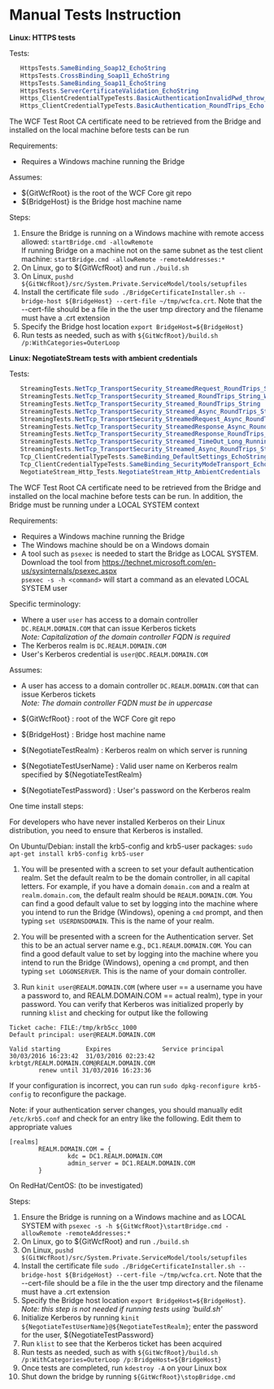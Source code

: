 Manual Tests Instruction
========================

**Linux: HTTPS tests** 

Tests:
```csharp
   HttpsTests.SameBinding_Soap12_EchoString 
   HttpsTests.CrossBinding_Soap11_EchoString
   HttpsTests.SameBinding_Soap11_EchoString 
   HttpsTests.ServerCertificateValidation_EchoString
   Https_ClientCredentialTypeTests.BasicAuthenticationInvalidPwd_throw_MessageSecurityException
   Https_ClientCredentialTypeTests.BasicAuthentication_RoundTrips_Echo
```

The WCF Test Root CA certificate need to be retrieved from the Bridge and installed on the local machine before tests can be run

Requirements: 

* Requires a Windows machine running the Bridge  

Assumes: 

* ${GitWcfRoot} is the root of the WCF Core git repo
* ${BridgeHost} is the Bridge host machine name  

Steps:

1. Ensure the Bridge is running on a Windows machine with remote access allowed: `startBridge.cmd -allowRemote` <br/> 
   If running Bridge on a machine not on the same subnet as the test client machine: `startBridge.cmd -allowRemote -remoteAddresses:*` 
2. On Linux, go to ${GitWcfRoot} and run `./build.sh` 
3. On Linux, `pushd ${GitWcfRoot}/src/System.Private.ServiceModel/tools/setupfiles`
4. Install the certificate file `sudo ./BridgeCertificateInstaller.sh --bridge-host ${BridgeHost} --cert-file ~/tmp/wcfca.crt`. Note that the --cert-file should be a file in the the user tmp directory and the filename must have a .crt extension
5. Specify the Bridge host location `export BridgeHost=${BridgeHost}`
6. Run tests as needed, such as with `${GitWcfRoot}/build.sh /p:WithCategories=OuterLoop`

**Linux: NegotiateStream tests with ambient credentials** 

Tests:
```csharp
   StreamingTests.NetTcp_TransportSecurity_StreamedRequest_RoundTrips_String
   StreamingTests.NetTcp_TransportSecurity_Streamed_RoundTrips_String_WithSingleThreadedSyncContext
   StreamingTests.NetTcp_TransportSecurity_Streamed_RoundTrips_String
   StreamingTests.NetTcp_TransportSecurity_Streamed_Async_RoundTrips_String
   StreamingTests.NetTcp_TransportSecurity_StreamedRequest_Async_RoundTrips_String
   StreamingTests.NetTcp_TransportSecurity_StreamedResponse_Async_RoundTrips_String
   StreamingTests.NetTcp_TransportSecurity_StreamedResponse_RoundTrips_String
   StreamingTests.NetTcp_TransportSecurity_Streamed_TimeOut_Long_Running_Operation
   StreamingTests.NetTcp_TransportSecurity_Streamed_Async_RoundTrips_String_WithSingleThreadedSyncContext
   Tcp_ClientCredentialTypeTests.SameBinding_DefaultSettings_EchoString
   Tcp_ClientCredentialTypeTests.SameBinding_SecurityModeTransport_EchoString
   NegotiateStream_Http_Tests.NegotiateStream_Http_AmbientCredentials

```

The WCF Test Root CA certificate need to be retrieved from the Bridge and installed on the local machine before tests can be run.
In addition, the Bridge must be running under a LOCAL SYSTEM context

Requirements: 

* Requires a Windows machine running the Bridge
* The Windows machine should be on a Windows domain 
* A tool such as `psexec` is needed to start the Bridge as LOCAL SYSTEM. <br/> 
  Download the tool from https://technet.microsoft.com/en-us/sysinternals/psexec.aspx <br />
  `psexec -s -h <command>` will start a command as an elevated LOCAL SYSTEM user

Specific terminology: 

* Where a user `user` has access to a domain controller `DC.REALM.DOMAIN.COM` that can issue Kerberos tickets <br/> 
  _Note: Capitalization of the domain controller FQDN is required_ 
* The Kerberos realm is `DC.REALM.DOMAIN.COM`
* User's Kerberos credential is `user@DC.REALM.DOMAIN.COM`

Assumes: 

* A user has access to a domain controller `DC.REALM.DOMAIN.COM` that can issue Kerberos tickets <br/> 
  _Note: The domain controller FQDN must be in uppercase_
  
* ${GitWcfRoot} : root of the WCF Core git repo
* ${BridgeHost} : Bridge host machine name  
* ${NegotiateTestRealm} :  Kerberos realm on which server is running
* ${NegotiateTestUserName} : Valid user name on Kerberos realm specified by ${NegotiateTestRealm} 
* ${NegotiateTestPassword} : User's password on the Kerberos realm

One time install steps: 

For developers who have never installed Kerberos on their Linux distribution, you need to ensure that Kerberos is installed. 

On Ubuntu/Debian: install the krb5-config and krb5-user packages: `sudo apt-get install krb5-config krb5-user`

1. You will be presented with a screen to set your default authentication realm. Set the default realm to be the domain controller, in all capital letters. For example, if you have a domain `domain.com` and a realm at `realm.domain.com`, the default realm should be `REALM.DOMAIN.COM`. You can find a good default value to set by logging into the machine where you intend to run the Bridge (Windows), opening a `cmd` prompt, and then typing `set USERDNSDOMAIN`. This is the name of your realm.

2. You will be presented with a screen for the Authentication server. Set this to be an actual server name e.g., `DC1.REALM.DOMAIN.COM`. You can find a good default value to set by logging into the machine where you intend to run the Bridge (Windows), opening a `cmd` prompt, and then typing `set LOGONSERVER`. This is the name of your domain controller. 

3. Run `kinit user@REALM.DOMAIN.COM` (where user == a username you have a password to, and REALM.DOMAIN.COM == actual realm), type in your password. You can verify that Kerberos was initialized properly by running `klist` and checking for output like the following
```
Ticket cache: FILE:/tmp/krb5cc_1000
Default principal: user@REALM.DOMAIN.COM

Valid starting       Expires              Service principal
30/03/2016 16:23:42  31/03/2016 02:23:42  krbtgt/REALM.DOMAIN.COM@REALM.DOMAIN.COM
        renew until 31/03/2016 16:23:36
```

If your configuration is incorrect, you can run `sudo dpkg-reconfigure krb5-config` to reconfigure the package. 

Note: if your authentication server changes, you should manually edit `/etc/krb5.conf` and check for an entry like the following. Edit them to appropriate values

```
[realms]
        REALM.DOMAIN.COM = {
                kdc = DC1.REALM.DOMAIN.COM
                admin_server = DC1.REALM.DOMAIN.COM 
        }

```

On RedHat/CentOS: (to be investigated)

Steps:

1. Ensure the Bridge is running on a Windows machine and as LOCAL SYSTEM with `psexec -s -h ${GitWcfRoot}\startBridge.cmd -allowRemote -remoteAddresses:*`
2. On Linux, go to ${GitWcfRoot} and run `./build.sh` 
3. On Linux, `pushd $(GitWcfRoot)/src/System.Private.ServiceModel/tools/setupfiles`
4. Install the certificate file `sudo ./BridgeCertificateInstaller.sh --bridge-host ${BridgeHost} --cert-file ~/tmp/wcfca.crt`. Note that the --cert-file should be a file in the the user tmp directory and the filename must have a .crt extension
5. Specify the Bridge host location `export BridgeHost=${BridgeHost}`. <br/> 
   _Note: this step is not needed if running tests using 'build.sh'_
6. Initialize Kerberos by running `kinit ${NegotiateTestUserName}@${NegotiateTestRealm}`; enter the password for the user, ${NegotiateTestPassword}
7. Run `klist` to see that the Kerberos ticket has been acquired 
8. Run tests as needed, such as with `${GitWcfRoot}/build.sh /p:WithCategories=OuterLoop /p:BridgeHost=${BridgeHost}`
9. Once tests are completed, run `kdestroy -A` on your Linux box
10. Shut down the bridge by running `${GitWcfRoot}\stopBridge.cmd`



